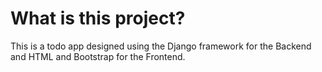 # What is this project?
This is a todo app designed using the Django framework  for the Backend and HTML and Bootstrap for the Frontend.
